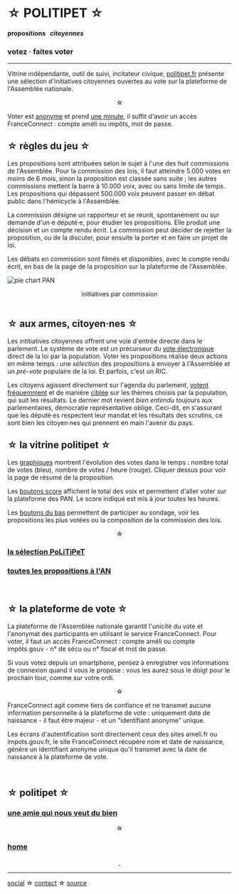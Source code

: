 <div id="header" markdown="1" onclick="location='/'">

☆ POLITIPET ☆
=============

#### propositions &nbsp; _citoyennes_

### votez · faites voter

</div>

-----

<div class="left" markdown="1">

Vitrine indépendante, outil de suivi, incitateur civique,
[politipet.fr][politipet] présente une sélection d'initiatives citoyennes
ouvertes au vote sur la plateforme de l'Assemblée nationale.

<center>☆</center>

Voter est <u>anonyme</u> et prend <u>une minute</u>,
il suffit d'avoir un accès FranceConnect : compte améli
ou impôts, mot de passe.


☆ règles du jeu ☆
-----------------

Les propositions sont attribuées selon le sujet à l'une des huit
commissions de l'Assemblée. Pour la commission des lois, il faut
atteindre 5.000 votes en moins de 6 mois, sinon la proposition est classée
sans suite ; les autres commissions mettent la barre à 10.000 voix,
avec ou sans limite de temps. Les propositions qui dépassent 500.000 voix
peuvent passer en débat public dans l'hémicycle à l'Assemblée.

La commission désigne un rapporteur et se réunit, spontanément ou
sur demande d'un·e député·e, pour étudier les propositions. Elle produit
une décision et un compte rendu écrit. La commission peut décider de
rejetter la proposition, ou de la discuter, pour ensuite la porter
et en faire un projet de loi.

Les débats en commission sont filmés et disponibles, avec le compte
rendu écrit, en bas de la page de la proposition sur la plateforme
de l'Assemblée.

![pie chart PAN](pie-chart-PAN.png)

<center>initiatives par commission</center>
<br>

☆ aux armes, citoyen·nes ☆
--------------------------

Les intitiatives citoyennes offrent une voie d'entrée directe
dans le parlement. Le système de vote est un précurseur du
<u>vote électronique</u> direct de la loi par la population.
Voter les propositions réalise deux actions en même temps :
une _sélection_ des propositions à envoyer à l'Assemblée et
un _pré-vote_ populaire de la loi. Et parfois, c'est un RIC.

Les citoyens agissent directement sur l'agenda du parlement,
<u>votent fréquemment</u> et de manière <u>ciblée</u>
sur les thèmes choisis par la population, qui suit les résultats.
Le dernier mot revient _bien entendu_ toujours aux parlementaires,
démocratie représentative oblige. Ceci-dit, en s'assurant que
les député·es respectent leur mandat et les résultats des scrutins,
ce sont bien les citoyen·nes qui prennent en main l'avenir du pays.


☆ la vitrine politipet ☆
------------------------

Les <u>graphiques</u> montrent l'évolution des votes dans le temps :
nombre total de votes (bleu), nombre de votes / heure (rouge).
Cliquer dessus pour voir la page de résumé de la proposition.

Les <u>boutons score</u> affichent le total des voix et permettent
d'aller voter sur la plateforme des PAN.  Le score indiqué est
mis à jour toutes les heures.

Les <u>boutons du bas</u> permettent de participer au sondage,
voir les propositions les plus votées ou la composition de la
commission des lois.

<center>☆</center>

### [la sélection PoLiTiPeT](/tdg)

### [toutes les propositions à l'AN][most recent]

<br>


☆ la plateforme de vote ☆
-------------------------

La plateforme de l'Assemblée nationale garantit l'unicité du vote
et l'anonymat des participants en utilisant le service FranceConnect.
Pour voter, il faut un accès FranceConnect : compte améli
ou compte impôts.gouv - n° de sécu ou n° fiscal et mot de passe.

Si vous votez depuis un smartphone, pensez à enregistrer vos
informations de connexion quand il vous le propose : vous les
aurez sous le doigt pour le prochain tour, comme sur votre ordi.

<center>☆</center>

FranceConnect agit comme tiers de confiance et ne transmet aucune
information personnelle à la plateforme de vote : uniquement date de
naissance - il faut être majeur - et un "identifiant anonyme" unique.

Les écrans d'autentification sont directement ceux des sites ameli.fr
ou impots.gouv.fr, le site FranceConnect récupère nom et date de
naissance, génère un identifiant anonyme unique qu'il transmet avec la
date de naissance à la plateforme de vote.

<br>


☆ politipet ☆
-------------

### [une amie qui nous veut du bien][intro.seen]

<center>☆</center>

### [home](/)

<center>
<a rel="me" href="https://piaille.fr/@politipet">&nbsp;</a>
</center>

</div>

-----

[social][seenthis] ☆ [contact][email] ☆ [source][github]



[email]: mailto:politipet@laposte.net
[github]: https://github.com/politipet
[seenthis]: https://seenthis.net/people/politipet
[intro.seen]: https://seenthis.net/messages/1010675

[politipet]: https://politipet.fr
[most voted]: https://petitions.assemblee-nationale.fr/initiatives?order=most_voted
[most recent]: https://petitions.assemblee-nationale.fr/initiatives?order=recent
